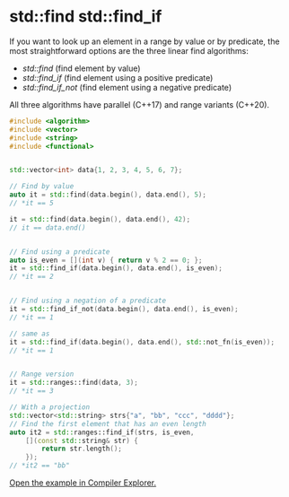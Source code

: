 # std::find std::find_if

If you want to look up an element in a range by value or by predicate, the most straightforward options are the three linear find algorithms:

- *std::find* (find element by value)
- *std::find_if* (find element using a positive predicate)
- *std::find_if_not* (find element using a negative predicate)

All three algorithms have parallel (C++17) and range variants (C++20).

```c++
#include <algorithm>
#include <vector>
#include <string>
#include <functional>


std::vector<int> data{1, 2, 3, 4, 5, 6, 7};

// Find by value
auto it = std::find(data.begin(), data.end(), 5);
// *it == 5

it = std::find(data.begin(), data.end(), 42);  
// it == data.end()


// Find using a predicate
auto is_even = [](int v) { return v % 2 == 0; };
it = std::find_if(data.begin(), data.end(), is_even);
// *it == 2


// Find using a negation of a predicate
it = std::find_if_not(data.begin(), data.end(), is_even);
// *it == 1

// same as
it = std::find_if(data.begin(), data.end(), std::not_fn(is_even));
// *it == 1


// Range version
it = std::ranges::find(data, 3);
// *it == 3

// With a projection
std::vector<std::string> strs{"a", "bb", "ccc", "dddd"};
// Find the first element that has an even length
auto it2 = std::ranges::find_if(strs, is_even, 
    [](const std::string& str) {
        return str.length();
    });
// *it2 == "bb"
```

[Open the example in Compiler Explorer.](https://compiler-explorer.com/z/1j51xf7fP)